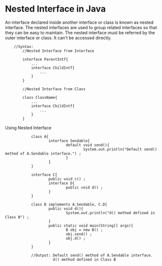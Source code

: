 Nested Interface in Java
========================

An interface declared inside another interface or class is known as nested interface. The nested interfaces are used to group related interfaces so that they can be easy to maintain. The nested interface must be referred by the outer interface or class. It can't be accessed directly.

        //Syntax:
            //Nested Interface from Interface
            
            interface ParentIntf{
                ...
                interface ChildIntf{
                    ...
                }
            }
            
            //Nested Interface from Class
            
            class ClassName{
                ...
                interface ChildIntf{
                    ...
                }
            }
            
Using Nested Interface

                class A{
                        interface Sendable{
                                default void send(){
                                        System.out.println("Default send() method of A.Sendable interface.") ;
                                }
                        }
                }
                
                interface C{
                        public void c() ;
                        interface D{
                                public void d() ;
                        }
                }
                
                class B implements A.Sendable, C.D{
                        public void d(){
                                System.out.println("d() method defined in Class B") ;
                        }
                        public static void main(String[] args){
                                B obj = new B() ;
                                obj.send() ;
                                obj.d() ;
                        }
                }
                
                //Output: Default send() method of A.Sendable interface.
                          d() method defined in Class B
                
                
